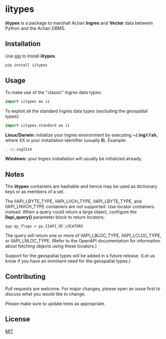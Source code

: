 # iitypes

**iitypes** is a package to marshall Actian **Ingres** and **Vector** data between Python
and the Actian DBMS.

## Installation

Use [pip](https://pip.pypa.io/en/stable/) to install **iitypes**.

```bash
pip install iitypes
```

## Usage

To make use of the "classic" Ingres data types:

```python
import iitypes as ii
```

To exploit all the standard Ingres data types (excluding the geospatial types):

```python
import iitypes.standard as ii
```

**Linux/Darwin:** initialize your Ingres environment by executing **~/.ing**XX**sh**, where XX
is your installation identifier (usually **II**). Example:

```
. ~/.ingIIsh
```

**Windows:** your Ingres installation will usually be initialized already.

## Notes

The **iitypes** containers are hashable and hence may be used as dictionary keys or
as members of a set.

The IIAPI_LBYTE_TYPE, IIAPI_LVCH_TYPE, IIAPI_LBYTE_TYPE, and IIAPI_LNVCH_TYPE
containers are not supported. Use locator containers instead. When a query
could return 
a large object, configure the **IIapi_query()** parameter block to return 
locators:
```
qyp.qy_flags = py.IIAPI_QF_LOCATORS
```
The query will return one or more of IIAPI_LBLOC_TYPE, IIAPI_LCLOC_TYPE, or
IIAPI_LNLOC_TYPE. (Refer to the OpenAPI documentation for information about
fetching objects using these locators.)

Support for the geospatial types will be added in a future release. (Let us
know if you have an imminent need for the geospatial types.)


## Contributing

Pull requests are welcome. For major changes, please open an issue first
to discuss what you would like to change.

Please make sure to update tests as appropriate.

## License

[MIT](https://choosealicense.com/licenses/mit/)


